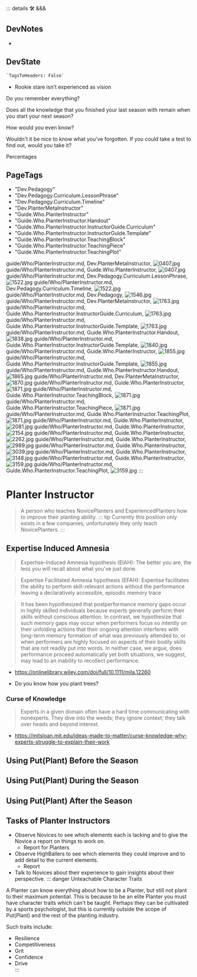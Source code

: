 ::: details 🛠 <dev>&&&</dev>

## DevNotes

-

## DevState

```py
`TagsToHeaders: False`
```

- Rookie stare isn't experienced as vision

Do you remember everything?

Does all the knowledge that you finished your last season with remain when you start your next season?

How would you even know?

Wouldn't it be nice to know what you've forgotten. If you could take a test to find out, would you take it?

Percentages
<h2>PageTags</h2>

- "Dev.Pedagogy"
- "Dev.Pedagogy.Curriculum.LessonPhrase"
- "Dev.Pedagogy.Curriculum.Timeline"
- "Dev.PlanterMetaInstructor"
- "Guide.Who.PlanterInstructor"
- "Guide.Who.PlanterInstructor.Handout"
- "Guide.Who.PlanterInstructor.InstructorGuide.Curriculum"
- "Guide.Who.PlanterInstructor.InstructorGuide.Template"
- "Guide.Who.PlanterInstructor.TeachingBlock"
- "Guide.Who.PlanterInstructor.TeachingPiece"
- "Guide.Who.PlanterInstructor.TeachingPlot"

guide/Who/PlanterInstructor.md, <dev>Dev.PlanterMetaInstructor</dev>, ![0407.jpg](/PaperPhoto/0407.jpg)
guide/Who/PlanterInstructor.md, <dev>Guide.Who.PlanterInstructor</dev>, ![0407.jpg](/PaperPhoto/0407.jpg)
guide/Who/PlanterInstructor.md, <dev>Dev.Pedagogy.Curriculum.LessonPhrase</dev>, ![1522.jpg](/PaperPhoto/1522.jpg)
guide/Who/PlanterInstructor.md, <dev>Dev.Pedagogy.Curriculum.Timeline</dev>, ![1522.jpg](/PaperPhoto/1522.jpg)
guide/Who/PlanterInstructor.md, <dev>Dev.Pedagogy</dev>, ![1546.jpg](/PaperPhoto/1546.jpg)
guide/Who/PlanterInstructor.md, <dev>Dev.PlanterMetaInstructor</dev>, ![1763.jpg](/PaperPhoto/1763.jpg)
guide/Who/PlanterInstructor.md, <dev>Guide.Who.PlanterInstructor.InstructorGuide.Curriculum</dev>, ![1763.jpg](/PaperPhoto/1763.jpg)
guide/Who/PlanterInstructor.md, <dev>Guide.Who.PlanterInstructor.InstructorGuide.Template</dev>, ![1763.jpg](/PaperPhoto/1763.jpg)
guide/Who/PlanterInstructor.md, <dev>Guide.Who.PlanterInstructor.Handout</dev>, ![1838.jpg](/PaperPhoto/1838.jpg)
guide/Who/PlanterInstructor.md, <dev>Guide.Who.PlanterInstructor.InstructorGuide.Template</dev>, ![1840.jpg](/PaperPhoto/1840.jpg)
guide/Who/PlanterInstructor.md, <dev>Guide.Who.PlanterInstructor</dev>, ![1855.jpg](/PaperPhoto/1855.jpg)
guide/Who/PlanterInstructor.md, <dev>Guide.Who.PlanterInstructor.InstructorGuide.Template</dev>, ![1855.jpg](/PaperPhoto/1855.jpg)
guide/Who/PlanterInstructor.md, <dev>Guide.Who.PlanterInstructor.Handout</dev>, ![1865.jpg](/PaperPhoto/1865.jpg)
guide/Who/PlanterInstructor.md, <dev>Dev.PlanterMetaInstructor</dev>, ![1870.jpg](/PaperPhoto/1870.jpg)
guide/Who/PlanterInstructor.md, <dev>Guide.Who.PlanterInstructor</dev>, ![1871.jpg](/PaperPhoto/1871.jpg)
guide/Who/PlanterInstructor.md, <dev>Guide.Who.PlanterInstructor.TeachingBlock</dev>, ![1871.jpg](/PaperPhoto/1871.jpg)
guide/Who/PlanterInstructor.md, <dev>Guide.Who.PlanterInstructor.TeachingPiece</dev>, ![1871.jpg](/PaperPhoto/1871.jpg)
guide/Who/PlanterInstructor.md, <dev>Guide.Who.PlanterInstructor.TeachingPlot</dev>, ![1871.jpg](/PaperPhoto/1871.jpg)
guide/Who/PlanterInstructor.md, <dev>Guide.Who.PlanterInstructor</dev>, ![2081.jpg](/PaperPhoto/2081.jpg)
guide/Who/PlanterInstructor.md, <dev>Guide.Who.PlanterInstructor</dev>, ![2154.jpg](/PaperPhoto/2154.jpg)
guide/Who/PlanterInstructor.md, <dev>Guide.Who.PlanterInstructor</dev>, ![2262.jpg](/PaperPhoto/2262.jpg)
guide/Who/PlanterInstructor.md, <dev>Guide.Who.PlanterInstructor</dev>, ![2989.jpg](/PaperPhoto/2989.jpg)
guide/Who/PlanterInstructor.md, <dev>Guide.Who.PlanterInstructor</dev>, ![3039.jpg](/PaperPhoto/3039.jpg)
guide/Who/PlanterInstructor.md, <dev>Guide.Who.PlanterInstructor</dev>, ![3148.jpg](/PaperPhoto/3148.jpg)
guide/Who/PlanterInstructor.md, <dev>Guide.Who.PlanterInstructor</dev>, ![3159.jpg](/PaperPhoto/3159.jpg)
guide/Who/PlanterInstructor.md, <dev>Guide.Who.PlanterInstructor.TeachingPlot</dev>, ![3159.jpg](/PaperPhoto/3159.jpg)
:::

# Planter Instructor

> A person who teaches NovicePlanters and ExperiencedPlanters how to improve their planting ability.
::: tip Currently this position only exists in a few companies, unfortunately they only teach NovicePlanters.
:::

## Expertise Induced Amnesia
>
> Expertise-Induced Amnesia hypothesis (EIAH): The better you are, the less you will recall about what you've just done.

> Expertise Facilitated Amnesia hypothesis (EFAH): Expertise facilitates the ability to perform skill-relevant actions without the performance leaving a declaratively accessible, episodic memory trace

> It has been hypothesized that postperformance memory gaps occur in highly skilled individuals because experts generally perform their skills without conscious attention. In contrast, we hypothesize that such memory gaps may occur when performers focus so intently on their unfolding actions that their ongoing attention interferes with long-term memory formation of what was previously attended to, or when performers are highly focused on aspects of their bodily skills that are not readily put into words. In neither case, we argue, does performance proceed automatically yet both situations, we suggest, may lead to an inability to recollect performance.

- <https://onlinelibrary.wiley.com/doi/full/10.1111/mila.12260>

- Do you know how you plant trees?

### Curse of Knowledge

> Experts in a given domain often have a hard time communicating with nonexperts. They dive into the weeds; they ignore context; they talk over heads and beyond interest.

- <https://mitsloan.mit.edu/ideas-made-to-matter/curse-knowledge-why-experts-struggle-to-explain-their-work>

## Using Put(Plant) Before the Season

## Using Put(Plant) During the Season

## Using Put(Plant) After the Season

## Tasks of Planter Instructors

- Observe Novices to see which elements each is lacking and to give the Novice a report on things to work on.
    - Report for Planters
- Observe HighBallers to see which elements they could improve and to add detail to the current elements.
    - Report
- Talk to Novices about their experience to gain insights about their perspective.
::: danger Unteachable Character Traits

A Planter can know everything about how to be a Planter, but still not plant to their maximum potential. This is because to be an elite Planter you must have character traits which can't be taught. Perhaps they can be cultivated by a sports psychologist, but this is currently outside the scope of Put(Plant) and the rest of the planting industry.  

Such traits include:

- Resilience
- Competitiveness
- Grit
- Confidence
- Drive  
:::
